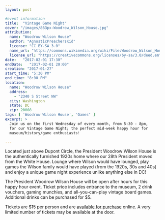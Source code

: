 ```yaml
---
layout: post

#event information
title:  "Vintage Game Night"
cover: "/images/863px-Woodrow_Wilson_House.jpg"
attribution:
  name: "Woodrow Wilson House"
  author: "AgnosticPreachersKid"
  license: "CC BY-SA 3.0"
  name_url: "https://commons.wikimedia.org/wiki/File:Woodrow_Wilson_House.JPG"
  license_url: "https://creativecommons.org/licenses/by-sa/3.0/deed.en"
date:   "2017-02-01 17:30"
endDate:   "2017-02-01 20:00"
creation: "2017-01-27"
start_time: "5:30 PM"
end_time: "8:00 PM"
location:
  name: "Woodrow Wilson House"
  address:
    - "2340 S Street NW"
  city: Washington
  state: DC
  zip: 20008
tags: [ 'Woodrow Wilson House', 'Games' ]
excerpt: >
  Join us on the first Wednesday of every month, from 5:30 - 8pm,
  for our Vintage Game Night; the perfect mid-week happy hour for
  museum/history/game enthusiasts!

---
```


Located just above Dupont Circle, the President Woodrow Wilson
House is the authentically furnished 1920s home where our 28th
President moved from the White House. Lounge where Wilson would
have lounged, play games the Wilson family would have played
(from the 1920s, 30s and 40s) and enjoy a unique game night
experience unlike anything else in DC!

The President Woodrow Wilson House will be open after hours for
this happy hour event. Ticket price includes entrance to the museum,
2 drink vouchers, gaming munchies, and all-you-can-play vintage
board games. Additional drinks can be purchased for $5.

Tickets are $15 per person and are [available for purchase](http://www.woodrowwilsonhouse.org/) online.
A very limited number of tickets may be available at the door.
